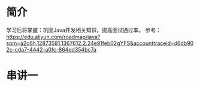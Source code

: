 # 简介

学习后将掌握：巩固Java开发相关知识，提高面试通过率。
参考：https://edu.aliyun.com/roadmap/java?spm=a2c6h.12873581.1367612.2.24e91feb02gYFS&accounttraceid=d6db902c-cda7-4442-a0fc-864ed354bc7a

# 串讲一
